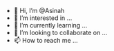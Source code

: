 - 👋 Hi, I’m @Asinah
- 👀 I’m interested in ...
- 🌱 I’m currently learning ...
- 💞️ I’m looking to collaborate on ...
- 📫 How to reach me ...

<!---
Asinah/Asinah is a ✨ special ✨ repository because its `README.md` (this file) appears on your GitHub profile.
You can click the Preview link to take a look at your changes.
--->
